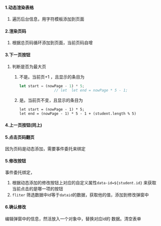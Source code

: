 #### 1.动态渲染表格

1. 遍历后台信息，用字符模板添加到页面



#### 2.渲染页码

1. 根据总页码循环添加到页面，当前页码自增

#### 3.下一页按钮

1. 判断是否为最大页

   1. 不是。当前页+1 ，且显示的条目为

      ```js
      let start = (nowPage - 1) * 5;
                      // let  let end = nowPage * 5 - 1;
      ```

   2. 是。当前页不变，且显示的条目为

      ```
      let start = (nowPage - 1) * 5;
      let end = (nowPage - 1) * 5 - 1 + (student.length % 5)
      ```



#### 4.上一页按钮(同上)

#### 5.点击页码翻页

因为页码是动态添加，需要事件委托来绑定



#### 5.修改按钮

事件委托绑定，

1. 根据动态添加的修改按钮上对应的自定义属性`data-id=${student.id}` 来获取当前点击的是哪一项的按钮
2. `fliter` 筛选数据中id等于`dataid`的数据，获取他的值，添加到修改弹窗中



#### 6.确认修改

编辑弹窗中的信息，然活放入一个对象中，替换对应id的 数据。清空表单

